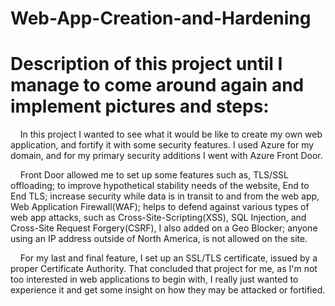# Web-App-Creation-and-Hardening

  <h1>Description of this project until I manage to come around again and implement pictures and steps:</h1> 

&nbsp;&nbsp;&nbsp;&nbsp;In this project I wanted to see what it would be like to create my own web application, and fortify it with some security features. I used Azure for my domain, and for my primary security additions I went with Azure Front Door.

&nbsp;&nbsp;&nbsp;&nbsp;Front Door allowed me to set up some features such as, TLS/SSL offloading; to improve hypothetical stability needs of the website, End to End TLS; increase security while data is in transit to and from the web app, Web Application Firewall(WAF); helps to defend against various types of web app attacks, such as Cross-Site-Scripting(XSS), SQL Injection, and Cross-Site Request Forgery(CSRF), I also added on a Geo Blocker; anyone using an IP address outside of North America, is not allowed on the site.

&nbsp;&nbsp;&nbsp;&nbsp;For my last and final feature, I set up an SSL/TLS certificate, issued by a proper Certificate Authority. That concluded that project for me, as I'm not too interested in web applications to begin with, I really just wanted to experience it and get some insight on how they may be attacked or fortified. 
